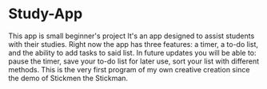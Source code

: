 # Study-App
This app is small beginner's project
It's an app designed to assist students with their studies.
Right now the app has three features: a timer, a to-do list, and the ability to add tasks to said list.
In future updates you will be able to: pause the timer, save your to-do list for later use, sort your list with different methods.
This is the very first program of my own creative creation since the demo of Stickmen the Stickman.
